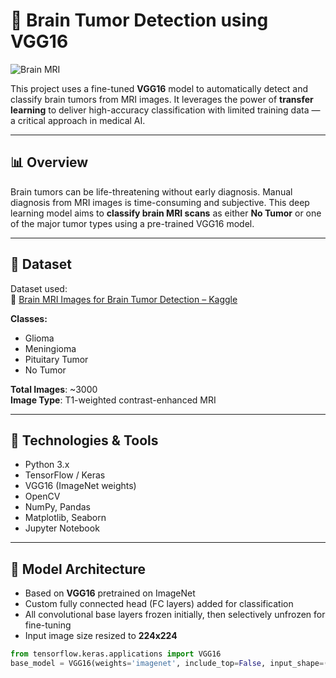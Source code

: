 # 🧠 Brain Tumor Detection using VGG16 

![Brain MRI](https://upload.wikimedia.org/wikipedia/commons/thumb/4/4d/Meningioma_MRI.jpg/640px-Meningioma_MRI.jpg)

This project uses a fine-tuned **VGG16** model to automatically detect and classify brain tumors from MRI images. It leverages the power of **transfer learning** to deliver high-accuracy classification with limited training data — a critical approach in medical AI.

---

## 📊 Overview

Brain tumors can be life-threatening without early diagnosis. Manual diagnosis from MRI images is time-consuming and subjective. This deep learning model aims to **classify brain MRI scans** as either **No Tumor** or one of the major tumor types using a pre-trained VGG16 model.

---

## 🧬 Dataset

Dataset used:  
🔗 [Brain MRI Images for Brain Tumor Detection – Kaggle](https://www.kaggle.com/datasets/navoneel/brain-mri-images-for-brain-tumor-detection)

**Classes:**
- Glioma
- Meningioma
- Pituitary Tumor
- No Tumor

**Total Images**: ~3000  
**Image Type**: T1-weighted contrast-enhanced MRI

---

## 🚀 Technologies & Tools

- Python 3.x
- TensorFlow / Keras
- VGG16 (ImageNet weights)
- OpenCV
- NumPy, Pandas
- Matplotlib, Seaborn
- Jupyter Notebook

---

## 🧠 Model Architecture

- Based on **VGG16** pretrained on ImageNet
- Custom fully connected head (FC layers) added for classification
- All convolutional base layers frozen initially, then selectively unfrozen for fine-tuning
- Input image size resized to **224x224**

```python
from tensorflow.keras.applications import VGG16
base_model = VGG16(weights='imagenet', include_top=False, input_shape=(224, 224, 3))
